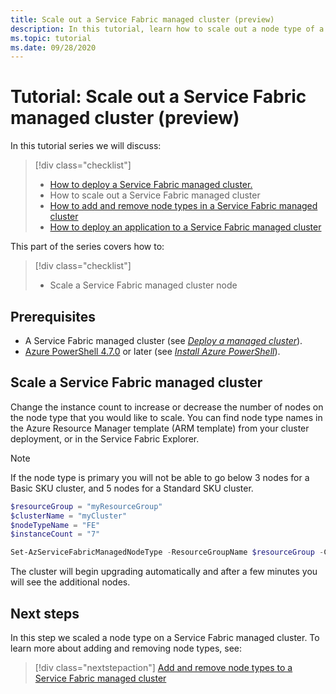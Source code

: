 ```yaml
---
title: Scale out a Service Fabric managed cluster (preview)
description: In this tutorial, learn how to scale out a node type of a Service Fabric managed cluster.
ms.topic: tutorial
ms.date: 09/28/2020
---
```


# Tutorial: Scale out a Service Fabric managed cluster (preview)

In this tutorial series we will discuss:

> [!div class="checklist"]
> * [How to deploy a Service Fabric managed cluster.](tutorial-managed-cluster-deploy.md)
> * How to scale out a Service Fabric managed cluster
> * [How to add and remove node types in a Service Fabric managed cluster](tutorial-managed-cluster-add-remove-node-type.md)
> * [How to deploy an application to a Service Fabric managed cluster](tutorial-managed-cluster-deploy-app.md)

This part of the series covers how to:

> [!div class="checklist"]
> * Scale a Service Fabric managed cluster node

## Prerequisites

* A Service Fabric managed cluster (see [*Deploy a managed cluster*](tutorial-managed-cluster-deploy.md)).
* [Azure PowerShell 4.7.0](https://docs.microsoft.com/powershell/azure/release-notes-azureps?view=azps-4.7.0&preserve-view=true#azservicefabric) or later (see [*Install Azure PowerShell*](https://docs.microsoft.com/powershell/azure/install-az-ps?view=azps-4.7.0&preserve-view=true)).

## Scale a Service Fabric managed cluster
Change the instance count to increase or decrease the number of nodes on the node type that you would like to scale. You can find node type names in the Azure Resource Manager template (ARM template) from your cluster deployment, or in the Service Fabric Explorer.  

> [!NOTE]
> If the node type is primary you will not be able to go below 3 nodes for a Basic SKU cluster, and 5 nodes for a Standard SKU cluster.

```powershell
$resourceGroup = "myResourceGroup"
$clusterName = "myCluster"
$nodeTypeName = "FE"
$instanceCount = "7"

Set-AzServiceFabricManagedNodeType -ResourceGroupName $resourceGroup -ClusterName $clusterName -name $nodeTypeName -InstanceCount $instanceCount -Verbose
```

The cluster will begin upgrading automatically and after a few minutes you will see the additional nodes.

## Next steps

In this step we scaled a node type on a Service Fabric managed cluster. To learn more about adding and removing node types, see:

> [!div class="nextstepaction"]
> [Add and remove node types to a Service Fabric managed cluster](./tutorial-managed-cluster-add-remove-node-type.md)

